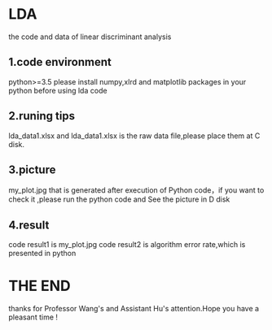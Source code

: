 # LDA
the code and data of linear discriminant analysis


1.code environment
---
python>=3.5
please install numpy,xlrd and matplotlib packages in your python  before using lda code


2.runing tips
----
lda_data1.xlsx and lda_data1.xlsx is the raw data file,please place them at C disk.



3.picture
---
my_plot.jpg that is generated after execution of Python code，if you  want to check it ,please run the python code and See the picture in D disk

4.result
---
code result1 is my_plot.jpg
code result2 is algorithm error rate,which is presented in python


THE END
====
thanks for Professor Wang's and Assistant Hu's attention.Hope you have a pleasant time !
